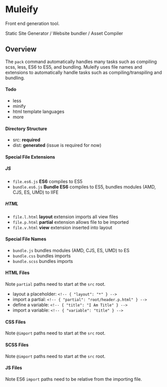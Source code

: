# Muleify #

Front end generation tool.

Static Site Generator / Website bundler / Asset Compiler


## Overview ##
The `pack` command automatically handles many tasks such as compiling scss, less, ES6 to ES5, and bundling. Muleify uses file names and extensions to automatically handle tasks such as compiling/transpiling and bundling.


#### Todo ####
- less
- minify
- html template languages
- more


#### Directory Structure ####
- src: **required**
- dist: **generated** (issue is required for now)


#### Special File Extensions ####

##### JS #####
- `file.es6.js` **ES6** compiles to ES5
- `bundle.es6.js` **Bundle ES6** compiles to ES5, bundles modules (AMD, CJS, ES, UMD) to IIFE


##### HTML #####
- `file.l.html` **layout** extension imports all view files
- `file.p.html` **partial** extension allows file to be imported
- `file.v.html` **view** extension inserted into layout


#### Special File Names ####
- `bundle.js` bundles modules (AMD, CJS, ES, UMD) to ES
- `bundle.css` bundles imports
- `bundle.scss` bundles imports


#### HTML Files ####
Note `partial` paths need to start at the `src` root.

- layout a placeholder: `<!-- { "layout": "*" } -->`
- import a partial: `<!-- { "partial": "root/header.p.html" } -->`
- define a variable: `<!-- { "title": "I Am Title" } -->`
- import a variable: `<!-- { "variable": "title" } -->`

#### CSS Files ####
Note `@import` paths need to start at the `src` root.

#### SCSS Files ####
Note `@import` paths need to start at the `src` root.

#### JS Files ####
Note ES6 `import` paths need to be relative from the importing file.
